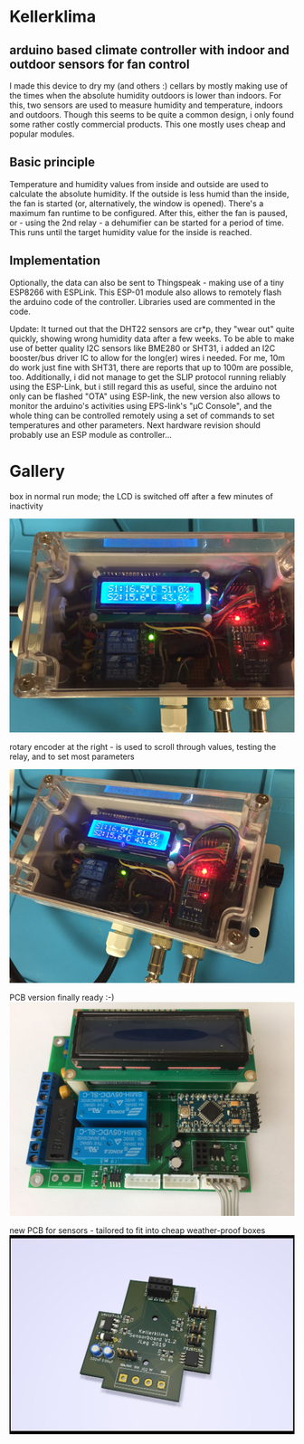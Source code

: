 # Kellerklima
## arduino based climate controller with indoor and outdoor sensors for fan control

I made this device to dry my (and others :) cellars by mostly making use of the times when the absolute humidity outdoors is lower than indoors. 
For this, two sensors are used to measure humidity and temperature, indoors and outdoors.
Though this seems to be quite a common design, i only found some rather costly commercial products. This one mostly uses cheap and popular modules.

## Basic principle
Temperature and humidity values from inside and outside are used to calculate the absolute humidity. If the outside is less humid than the inside, the fan is started (or, alternatively, the window is opened).
There's a maximum fan runtime to be configured. After this, either the fan is paused, or - using the 2nd relay - a dehumifier can be started for a period of time.
This runs until the target humidity value for the inside is reached.

## Implementation

Optionally, the data can also be sent to Thingspeak - making use of a tiny ESP8266 with ESPLink. 
This ESP-01 module also allows to remotely flash the arduino code of the controller. 
Libraries used are commented in the code.

Update: It turned out that the DHT22 sensors are cr*p, they "wear out" quite quickly, showing wrong humidity data after a few weeks.
To be able to make use of better quality I2C sensors like BME280 or SHT31, i added an I2C booster/bus driver IC to allow for the long(er) wires i needed. For me, 10m do work just fine with SHT31, there are reports that up to 100m are possible, too.
Additionally, i did not manage to get the SLIP protocol running reliably using the ESP-Link, but i still regard this as useful, since the arduino not only can be flashed "OTA" using ESP-link, the new version also allows to monitor the arduino's activities using EPS-link's "µC Console", and the whole thing can be controlled remotely using a set of commands to set temperatures and other parameters. 
Next hardware revision should probably use an ESP module as controller... 


# Gallery

box in normal run mode; the LCD is switched off after a few minutes of inactivity

![1st "production" version](pics/box_1.png)

rotary encoder at the right - is used to scroll through values, testing the relay, and to set most parameters

![1st "production" version](pics/box_2.png)

PCB version finally ready :-)
![1st PCB version](pics/pcb_1.jpg)

new PCB for sensors - tailored to fit into cheap weather-proof boxes
![Sensor pcp 1.2](pics/Sensors_pcb_V1.2.jpg)
